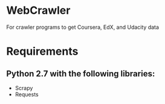 WebCrawler
==========

For crawler programs to get Coursera, EdX, and Udacity data

# Requirements
## Python 2.7 with the following libraries:
* Scrapy
* Requests

